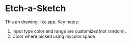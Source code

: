 # Etch-a-Sketch
This an drawing-like app. 
Key notes: 
1. Input type color and range are customized(not random).
2. Color where picked using mycolor.space
